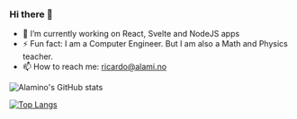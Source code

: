 ### Hi there 👋

- 🔭 I’m currently working on React, Svelte and NodeJS apps
- ⚡ Fun fact: I am a Computer Engineer. But I am also a Math and Physics teacher.
- 📫 How to reach me: ricardo@alami.no

<!--
**ricalamino/ricalamino** is a ✨ _special_ ✨ repository because its `README.md` (this file) appears on your GitHub profile.

Here are some ideas to get you started:

- 🔭 I’m currently working on ...
- 🌱 I’m currently learning ...
- 👯 I’m looking to collaborate on ...
- 🤔 I’m looking for help with ...
- 💬 Ask me about ...
- 📫 How to reach me: ...
- 😄 Pronouns: ...
- ⚡ Fun fact: ...
-->

![Alamino's GitHub stats](https://github-readme-stats.vercel.app/api?username=ricalamino&show_icons=true&theme=dark)

[![Top Langs](https://github-readme-stats.vercel.app/api/top-langs/?username=ricalamino&hide=PHP,Liquid&layout=compact&theme=dark)](https://github.com/anuraghazra/github-readme-stats)


